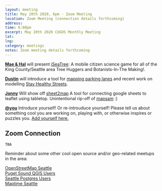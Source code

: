 ```yaml
---
layout: meeting
title: May 20th 2020, 6pm - Zoom Meeting
location: Zoom Meeting (connection details forthcoming)
address: 
time: 6:00pm
excerpt: May 20th 2020 CUGOS Monthly Meeting
lat: 
lng: 
category: meetings
notes: Zoom meeting details forthcoming
---
```


**[Mae & Hal](https://github.com/TreeMama)** will present [iSeaTree](https://treemama.org/the-tech-treehouse/iseatree/): A mobile citizen science game for all of the King County/Seattle area Tree Huggers and Botanists-In-The Making!.

**[Dustin](https://github.com/dabreegster/)** will introduce a tool for [mapping parking lanes](https://dabreegster.github.io/abstreet/map_parking.html) and recent work on modelling [Stay Healthy Streets](https://dabreegster.github.io/abstreet/lake_wash/proposal.html).

**[Jonny](https://github.com/clubkemp)** Will show off [sheet2map](https://github.com/clubkemp/sheets2map) A tool for connecting google sheets to leaflet using tabletop. Unintentional rip-off of [mapsam](https://github.com/mapsam/gus) :) 

**[@you](http://cugos.org/people/)** Introduce yourself! Or re-introuduce yourself! Please tell us about something cool you are working on, playing with, or otherwise inspires or puzzles you. [Add yourself here.](https://github.com/cugos/cugos.github.com/blob/master/meetings/_posts/2020-05-20-cugos_monthly.md)

## Zoom Connection
```
TBA
```

Reminder about some other cool open source and/or geo-related meetups in the area:

[OpenStreetMap Seattle](https://www.meetup.com/OpenStreetMap-Seattle/)  
[Puget Sound QGIS Users](https://www.meetup.com/Puget-Sound-QGIS-Users-Group/)  
[Seattle Postgres Users](https://www.meetup.com/Seattle-Postgres/)  
[Maptime Seattle](https://www.meetup.com/MaptimeSEA/)  
